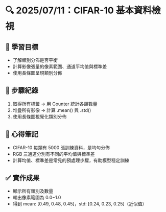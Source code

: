 # 🔍 2025/07/11：CIFAR-10 基本資料檢視

## 🎯 學習目標
- 了解類別分佈是否平衡
- 計算影像張量的像素範圍、通道平均值與標準差
- 使用長條圖呈現類別分佈

## 📌 步驟紀錄

1. 取得所有標籤 → 用 Counter 統計各類數量
2. 堆疊所有影像 → 計算 .mean() 與 .std()
3. 使用長條圖視覺化類別分佈

## 🧠 心得筆記
- CIFAR-10 每類有 5000 張訓練資料，是均勻分佈
- RGB 三通道分別有不同的平均值與標準差
- 計算均值、標準差是常見的預處理步驟，有助模型穩定訓練

## ✅ 實作成果
- 顯示所有類別及數量
- 輸出像素範圍為 0.0~1.0
- 得到 mean: [0.49, 0.48, 0.45]，std: [0.24, 0.23, 0.25]（近似值）